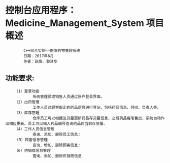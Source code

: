 控制台应用程序：Medicine_Management_System 项目概述
=======================================================================
			C++综合实例——医院药物管理系统 
			日期：2017年6月
			作者：赵旗、郭泽华
功能要求:
------------------------------------------------------------------------
		（1）登录功能
          		系统管理员或销售人员通过账户登录界面。
      	（2）出药管理
          		工作人员对顾客取走的药品信息进行登记，包括药品信息、时间、负责人等。
      	（3）库存管理
         		仓库员工可以根据进货量更新药品存货量信息，之后药品每笔售出，系统自动作出相应更新。员工可以输入药品编号查询药品的当前存货量。
      	（4）工作人员信息管理
          		查询、添加、删除员工信息：
       	 (5）顾客信息管理
          		查询、增加、删除顾客信息：
      	（6）供销商信息管理
          		查询、添加、删除供销商信息
